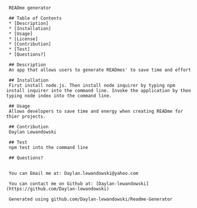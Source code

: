      READme generator

     ## Table of Contents
     * [Description]
     * [Installation]
     * [Usage]
     * [License]
     * [Contribution]
     * [Test]
     * [Questions?]
    
     ## Description
     An app that allows users to generate READmes' to save time and effort

     ## Installation
     First install node.js. Then install node inquirer by typing npm install inquirer into the command line. Invoke the application by then typing node index into the command line.

     ## Usage
     Allows developers to save time and energy when creating READme for thier projects.

     ## Contribution
     Daylan Lewandowski

     ## Test
     npm test into the command line

     ## Questions?
     
     
     You can Email me at: Daylan.lewandowski@yahoo.com
     
     You can contact me on Github at: [Daylan-lewandowski](https://github.com/Daylan-lewandowski)

     Generated using github.com/Daylan-lewandowski/Readme-Generator
   
     
